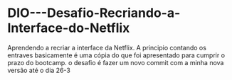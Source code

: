 # DIO---Desafio-Recriando-a-Interface-do-Netflix
 Aprendendo a recriar a interface da Netflix. A principio contando os entraves basicamente é uma cópia do que foi apresentado para cumprir o prazo do bootcamp. o desafio é fazer um novo commit com a minha nova versão até o dia 26-3
